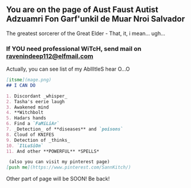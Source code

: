 ## You are on the page of Aust Faust Autist Adzuamri Fon Garf'unkil de Muar Nroi Salvador 

 The greatest sorcerer of the Great Elder - That, it, i mean... ugh...  

### If YOU need professional WiTcH, send mail on ravenindeep112@elfmail.com
 
 Actually, you can see list of my AbIlItIeS hear O...O

```markdown
[itsme](mage.png)
## I CAN DO

1. Discordant _whisper_
2. Tasha's eerie laugh
3. Awakened mind
4. **Witchbolt  
5. Hadars hands
6. Find a `FaMiLiAr`
7. _Detection_ of **diseases** and `poisons`
8. Cloud of KNIFES 
9. Detection of _thinks_
10. `IlLuSiOn`
11. And other **POWERFUL** *SPELLS* 

 (also you can visit my pinterest page)
[push me](https://www.pinterest.com/SannKitch/)
```

 Other part of page will be SOON!
 Be back! 
